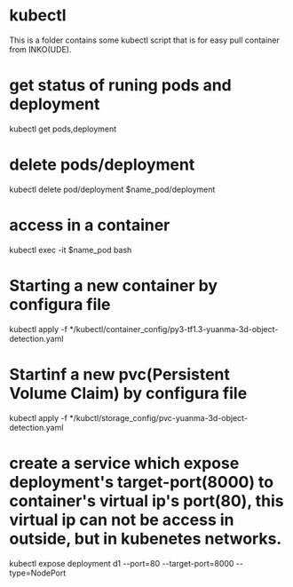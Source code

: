 # kubectl
This is a folder contains some kubectl script that is for easy pull container from INKO(UDE).

# get status of runing pods and deployment
kubectl get pods,deployment

# delete pods/deployment
kubectl delete pod/deployment $name_pod/deployment

# access in a container
kubectl exec -it $name_pod bash

# Starting a new container by configura file
kubectl apply -f */kubectl/container_config/py3-tf1.3-yuanma-3d-object-detection.yaml

# Startinf a new pvc(Persistent Volume Claim) by configura file
kubectl apply -f */kubctl/storage_config/pvc-yuanma-3d-object-detection.yaml

# create a service which expose deployment's target-port(8000) to container's virtual ip's port(80), this virtual ip can not be access in outside, but in kubenetes networks. 
kubectl expose deployment d1 --port=80 --target-port=8000 --type=NodePort


